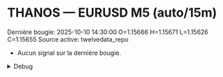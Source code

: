 # THANOS — EURUSD M5 (auto/15m)
Dernière bougie: 2025-10-10 14:30:00  O=1.15666  H=1.15671  L=1.15626  C=1.15655
Source active: twelvedata_repo

- Aucun signal sur la dernière bougie.

<details><summary>Debug</summary>

- TD_API_KEY manquant.

</details>